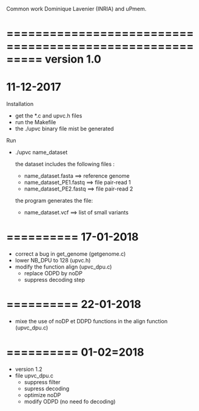 Common work Dominique Lavenier (INRIA) and uPmem.

=========================================================
version 1.0
=========================================================
11-12-2017
==========

Installation

- get the *.c and upvc.h files
- run the Makefile
- the ./upvc binary file mist be generated

Run

- ./upvc name_dataset

  the dataset includes the following files :
    - name_dataset.fasta      ==> reference genome
    - name_dataset_PE1.fastq  ==> file pair-read 1
    - name_dataset_PE2.fastq  ==> file pair-read 2

  the program generates the file:
    - name_dataset.vcf        ==> list of small variants


==========
17-01-2018
==========

- correct a bug in get_genome (getgenome.c)
- lower NB_DPU to 128 (upvc.h)
- modify the function align (upvc_dpu.c)
   - replace ODPD by noDP
   - suppress decoding step

==========
22-01-2018
==========

- mixe the use of noDP et DDPD functions in the align function (upvc_dpu.c)


==========
01-02=2018
==========

- version 1.2
- file upvc_dpu.c
   - suppress filter
   - supress decoding
   - optimize noDP
   - modify ODPD (no need fo decoding)
